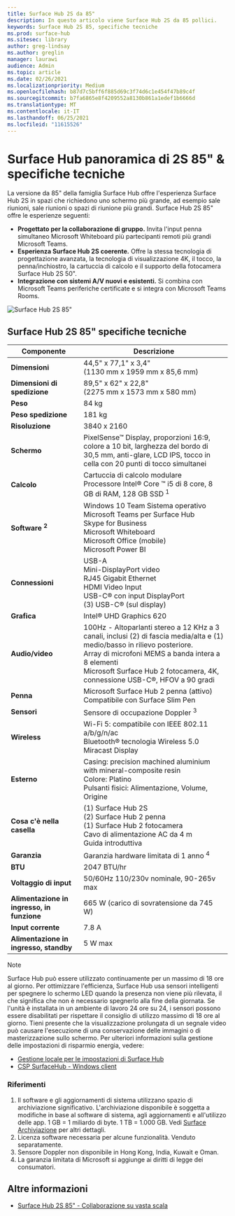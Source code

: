 ```yaml
---
title: Surface Hub 2S da 85"
description: In questo articolo viene Surface Hub 2S da 85 pollici.
keywords: Surface Hub 2S 85, specifiche tecniche
ms.prod: surface-hub
ms.sitesec: library
author: greg-lindsay
ms.author: greglin
manager: laurawi
audience: Admin
ms.topic: article
ms.date: 02/26/2021
ms.localizationpriority: Medium
ms.openlocfilehash: b87d7c5bff6f885d69c3f74d6c1e454f47b89c4f
ms.sourcegitcommit: b7fa6865e8f4209552a8130b861a1edef1b6666d
ms.translationtype: MT
ms.contentlocale: it-IT
ms.lasthandoff: 06/25/2021
ms.locfileid: "11615526"
---
```

# <a name="surface-hub-2s-85-overview--tech-specs"></a>Surface Hub panoramica di 2S 85" & specifiche tecniche

La versione da 85" della famiglia Surface Hub offre l'esperienza Surface Hub 2S in spazi che richiedono uno schermo più grande, ad esempio sale riunioni, sale riunioni o spazi di riunione più grandi. Surface Hub 2S 85" offre le esperienze seguenti:

- **Progettato per la collaborazione di gruppo.** Invita l'input penna simultaneo Microsoft Whiteboard più partecipanti remoti più grandi Microsoft Teams.
- **Esperienza Surface Hub 2S coerente.** Offre la stessa tecnologia di progettazione avanzata, la tecnologia di visualizzazione 4K, il tocco, la penna/inchiostro, la cartuccia di calcolo e il supporto della fotocamera Surface Hub 2S 50".
- **Integrazione con sistemi A/V nuovi e esistenti.** Si combina con Microsoft Teams periferiche certificate e si integra con Microsoft Teams Rooms.

![Surface Hub 2S 85"](images/hub-2s-85.png)

## <a name="surface-hub-2s-85-tech-specs"></a>Surface Hub 2S 85" specifiche tecniche

| Componente    | Descrizione                                                                                                                                                                                                                                         |
| ----------------- | --------------------------------------------------------------------------------------------------------------------------------------------------------------------------------------------------------------------------------------------------------- |
|**Dimensioni**| 44,5" x 77,1" x 3,4"<br>(1130 mm x 1959 mm x 85,6 mm)                                                                                                                                                                                                        |
|**Dimensioni di spedizione**| 89,5" x 62" x 22,8"<br>(2275 mm x 1573 mm x 580 mm)                                                                                                                                                                                                        |
|**Peso**| 84 kg                                                                                                                                                                                                                                            |
|**Peso spedizione**| 181 kg                                                                                                                                                                                                                                            |
|**Risoluzione**| 3840 x 2160                                                                                                                                                                                                                                               |
|**Schermo**| PixelSense™ Display, proporzioni 16:9, colore a 10 bit, larghezza del bordo di 30,5 mm, anti-glare, LCD IPS, tocco in cella con 20 punti di tocco simultanei                                                                                                           |
|**Calcolo**| Cartuccia di calcolo modulare<br>Processore Intel® Core ™ i5 di 8 core, 8 GB di RAM, 128 GB SSD <sup> 1</sup>                                                                                                                                                      |
|**Software <sup> 2</sup>**| Windows 10 Team Sistema operativo<br>Microsoft Teams per Surface Hub<br>Skype for Business<br>Microsoft Whiteboard<br>Microsoft Office (mobile)<br>Microsoft Power BI                                                                                               |
|**Connessioni**| USB-A<br>Mini-DisplayPort video<br>RJ45 Gigabit Ethernet<br>HDMI Video Input<br>USB-C® con input DisplayPort<br>(3) USB-C® (sul display)                                                                                                           |
|**Grafica**| Intel® UHD Graphics 620                                                                                                                                                                                                                                   |
|**Audio/video**| 100Hz - Altoparlanti stereo a 12 KHz a 3 canali, inclusi (2) di fascia media/alta e (1) medio/basso in rilievo posteriore. <br>Array di microfoni MEMS a banda intera a 8 elementi<br>Microsoft Surface Hub 2 fotocamera, 4K, connessione USB-C®, HFOV a 90 gradi |
|**Penna**| Microsoft Surface Hub 2 penna (attivo)<br>Compatibile con Surface Slim Pen                                                                                                                                                                                       |
|**Sensori**| Sensore di occupazione Doppler <sup> 3</sup>                                                                                                                                                                                                                                 |
|**Wireless**| Wi-Fi 5: compatibile con IEEE 802.11 a/b/g/n/ac<br>Bluetooth® tecnologia Wireless 5.0<br>Miracast Display                                                                                                                                                      |
|**Esterno**| Casing: precision machined aluminium with mineral-composite resin<br>Colore: Platino<br>Pulsanti fisici: Alimentazione, Volume, Origine                                                                                                                            |
|**Cosa c'è nella casella**| (1) Surface Hub 2S<br>(2) Surface Hub 2 penna<br>(1) Surface Hub 2 fotocamera<br>Cavo di alimentazione AC da 4 m<br>Guida introduttiva                                                                                                                                         |
|**Garanzia**| Garanzia hardware limitata di 1 anno <sup> 4</sup>                                                                                                                                                                                                                          |
|**BTU**| 2047 BTU/hr |
|**Voltaggio di input**| 50/60Hz 110/230v nominale, 90-265v max |
|**Alimentazione in ingresso, in funzione**| 665 W (carico di sovratensione da 745 W) |
|**Input corrente**| 7.8 A |
|**Alimentazione in ingresso, standby**| 5 W max  |

> [!NOTE]
> Surface Hub può essere utilizzato continuamente per un massimo di 18 ore al giorno. Per ottimizzare l'efficienza, Surface Hub usa sensori intelligenti per spegnere lo schermo LED quando la presenza non viene più rilevata, il che significa che non è necessario spegnerlo alla fine della giornata. Se l'unità è installata in un ambiente di lavoro 24 ore su 24, i sensori possono essere disabilitati per rispettare il consiglio di utilizzo massimo di 18 ore al giorno. Tieni presente che la visualizzazione prolungata di un segnale video può causare l'esecuzione di una conservazione delle immagini o di masterizzazione sullo schermo. Per ulteriori informazioni sulla gestione delle impostazioni di risparmio energia, vedere:
>
> - [Gestione locale per le impostazioni di Surface Hub](local-management-surface-hub-settings.md)
> - [CSP SurfaceHub - Windows client](/windows/client-management/mdm/surfacehub-csp)

### <a name="references"></a>Riferimenti

1. Il software e gli aggiornamenti di sistema utilizzano spazio di archiviazione significativo. L'archiviazione disponibile è soggetta a modifiche in base al software di sistema, agli aggiornamenti e all'utilizzo delle app. 1 GB = 1 miliardo di byte. 1 TB = 1.000 GB. Vedi [Surface Archiviazione](https://www.surface.com/storage) per altri dettagli.
2. Licenza software necessaria per alcune funzionalità. Venduto separatamente.
3. Sensore Doppler non disponibile in Hong Kong, India, Kuwait e Oman.
4. La garanzia limitata di Microsoft si aggiunge ai diritti di legge dei consumatori. 

## <a name="learn-more"></a>Altre informazioni

- [Surface Hub 2S 85" - Collaborazione su vasta scala](https://techcommunity.microsoft.com/t5/surface-it-pro-blog/surface-hub-2s-85-quot-collaboration-at-a-massive-scale/ba-p/1669717)

